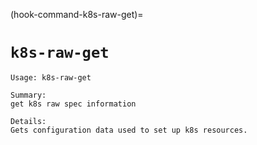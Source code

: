 (hook-command-k8s-raw-get)=
# `k8s-raw-get`

```
Usage: k8s-raw-get

Summary:
get k8s raw spec information

Details:
Gets configuration data used to set up k8s resources.
```